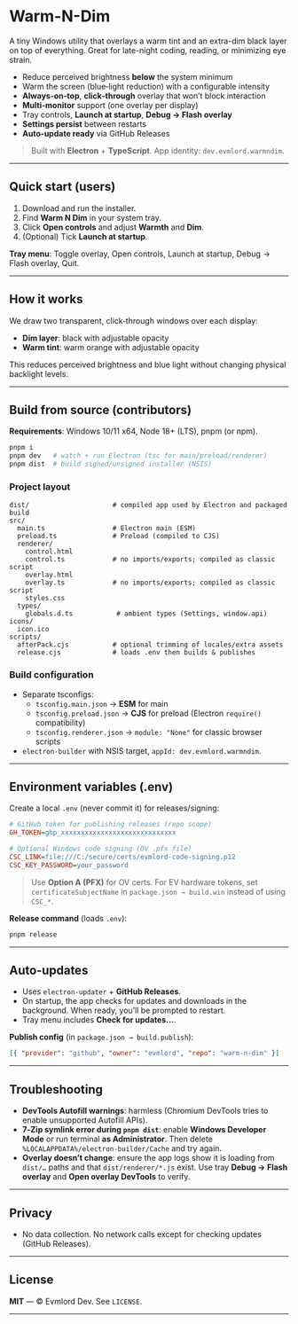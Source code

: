 # Warm-N-Dim

A tiny Windows utility that overlays a warm tint and an extra-dim black layer on top of everything. Great for late-night coding, reading, or minimizing eye strain.

- Reduce perceived brightness **below** the system minimum
- Warm the screen (blue‑light reduction) with a configurable intensity
- **Always‑on‑top**, **click‑through** overlay that won’t block interaction
- **Multi‑monitor** support (one overlay per display)
- Tray controls, **Launch at startup**, **Debug → Flash overlay**
- **Settings persist** between restarts
- **Auto‑update ready** via GitHub Releases

> Built with **Electron** + **TypeScript**. App identity: `dev.evmlord.warmndim`.

---

## Quick start (users)

1. Download and run the installer.
2. Find **Warm N Dim** in your system tray.
3. Click **Open controls** and adjust **Warmth** and **Dim**.
4. (Optional) Tick **Launch at startup**.

**Tray menu**: Toggle overlay, Open controls, Launch at startup, Debug → Flash overlay, Quit.

---

## How it works

We draw two transparent, click‑through windows over each display:

- **Dim layer**: black with adjustable opacity
- **Warm tint**: warm orange with adjustable opacity

This reduces perceived brightness and blue light without changing physical backlight levels.

---

## Build from source (contributors)

**Requirements**: Windows 10/11 x64, Node 18+ (LTS), pnpm (or npm).

```bash
pnpm i
pnpm dev   # watch + run Electron (tsc for main/preload/renderer)
pnpm dist  # build signed/unsigned installer (NSIS)
```

### Project layout

```
dist/                     # compiled app used by Electron and packaged build
src/
  main.ts                 # Electron main (ESM)
  preload.ts              # Preload (compiled to CJS)
  renderer/
    control.html
    control.ts            # no imports/exports; compiled as classic script
    overlay.html
    overlay.ts            # no imports/exports; compiled as classic script
    styles.css
  types/
    globals.d.ts           # ambient types (Settings, window.api)
icons/
  icon.ico
scripts/
  afterPack.cjs           # optional trimming of locales/extra assets
  release.cjs             # loads .env then builds & publishes
```

### Build configuration

- Separate tsconfigs:
  - `tsconfig.main.json` → **ESM** for main
  - `tsconfig.preload.json` → **CJS** for preload (Electron `require()` compatibility)
  - `tsconfig.renderer.json` → `module: "None"` for classic browser scripts
- `electron-builder` with NSIS target, `appId: dev.evmlord.warmndim`.

---

## Environment variables (.env)

Create a local `.env` (never commit it) for releases/signing:

```ini
# GitHub token for publishing releases (repo scope)
GH_TOKEN=ghp_xxxxxxxxxxxxxxxxxxxxxxxxxxxxx

# Optional Windows code signing (OV .pfx file)
CSC_LINK=file:///C:/secure/certs/evmlord-code-signing.p12
CSC_KEY_PASSWORD=your_password
```

> Use **Option A (PFX)** for OV certs. For EV hardware tokens, set `certificateSubjectName` in `package.json → build.win` instead of using `CSC_*`.

**Release command** (loads `.env`):

```bash
pnpm release
```

---

## Auto‑updates

- Uses `electron-updater` + **GitHub Releases**.
- On startup, the app checks for updates and downloads in the background. When ready, you’ll be prompted to restart.
- Tray menu includes **Check for updates…**.

**Publish config** (in `package.json → build.publish`):

```json
[{ "provider": "github", "owner": "evmlord", "repo": "warm-n-dim" }]
```

---

## Troubleshooting

- **DevTools Autofill warnings**: harmless (Chromium DevTools tries to enable unsupported Autofill APIs).
- **7‑Zip symlink error during `pnpm dist`**: enable **Windows Developer Mode** or run terminal **as Administrator**. Then delete `%LOCALAPPDATA%/electron-builder/Cache` and try again.
- **Overlay doesn’t change**: ensure the app logs show it is loading from `dist/…` paths and that `dist/renderer/*.js` exist. Use tray **Debug → Flash overlay** and **Open overlay DevTools** to verify.

---

## Privacy

- No data collection. No network calls except for checking updates (GitHub Releases).

---

## License

**MIT** — © Evmlord Dev. See `LICENSE`.

---
